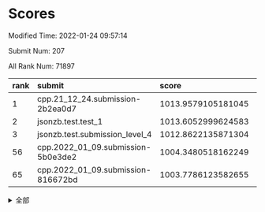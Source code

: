 # Scores

Modified Time: 2022-01-24 09:57:14

Submit Num: 207

All Rank Num: 71897

| rank |               submit               |       score        |       sigma        | pk_num |
| :--- | :--------------------------------- | :----------------- | :----------------- | :----- |
| 1    | cpp.21_12_24.submission-2b2ea0d7   | 1013.9579105181045 | 0.8144079189227905 | 1382   |
| 2    | jsonzb.test.test_1                 | 1013.6052999624583 | 0.8283504628705742 | 1388   |
| 3    | jsonzb.test.submission_level_4     | 1012.8622135871304 | 0.82349093122162   | 1388   |
| 56   | cpp.2022_01_09.submission-5b0e3de2 | 1004.3480518162249 | 0.7195305311144847 | 1393   |
| 65   | cpp.2022_01_09.submission-816672bd | 1003.7786123582655 | 0.7066516580877791 | 1391   |


<details>
<summary>全部</summary>

| rank |                 submit                 |       score        |       sigma        | pk_num |
| :--- | :------------------------------------- | :----------------- | :----------------- | :----- |
| 1    | cpp.21_12_24.submission-2b2ea0d7       | 1013.9579105181045 | 0.8144079189227905 | 1382   |
| 2    | jsonzb.test.test_1                     | 1013.6052999624583 | 0.8283504628705742 | 1388   |
| 3    | jsonzb.test.submission_level_4         | 1012.8622135871304 | 0.82349093122162   | 1388   |
| 4    | gobigger.level_3.submission_level_3_26 | 1012.3203213801469 | 0.7948462963163666 | 1389   |
| 5    | gobigger.level_3.submission_level_3_38 | 1011.3712671919512 | 0.8014576655795975 | 1389   |
| 6    | gobigger.level_3.submission_level_3_6  | 1011.2849543452602 | 0.7652567746217993 | 1394   |
| 7    | gobigger.level_3.submission_level_3_27 | 1011.1803562625773 | 0.7787505224169782 | 1390   |
| 8    | gobigger.level_3.submission_level_3_13 | 1010.9244707447499 | 0.7544479798855651 | 1395   |
| 9    | gobigger.level_3.submission_level_3_41 | 1010.8314455419974 | 0.7727081472715943 | 1387   |
| 10   | gobigger.level_3.submission_level_3_1  | 1010.7674921167977 | 0.7541902399841364 | 1385   |
| 11   | gobigger.level_3.submission_level_3_7  | 1010.6956550062266 | 0.7835922538611695 | 1390   |
| 12   | gobigger.level_3.submission_level_3_0  | 1010.6619669924505 | 0.7548329381472026 | 1390   |
| 13   | gobigger.level_3.submission_level_3_17 | 1010.6394265394233 | 0.7684014747950949 | 1395   |
| 14   | gobigger.level_3.submission_level_3_31 | 1010.6132135787541 | 0.7514732051128491 | 1393   |
| 15   | gobigger.level_3.submission_level_3_21 | 1010.5984354390698 | 0.7716295800715289 | 1389   |
| 16   | gobigger.level_3.submission_level_3_30 | 1010.4980175599202 | 0.7758509341546718 | 1388   |
| 17   | gobigger.level_3.submission_level_3_49 | 1010.4702121959673 | 0.7761136064224792 | 1382   |
| 18   | gobigger.level_3.submission_level_3_45 | 1010.4194391473067 | 0.7784490387251188 | 1389   |
| 19   | gobigger.level_3.submission_level_3_28 | 1010.2819974886148 | 0.7495846818729248 | 1390   |
| 20   | gobigger.level_3.submission_level_3_40 | 1010.2318314551733 | 0.7773367450266766 | 1396   |
| 21   | gobigger.level_3.submission_level_3_8  | 1010.2195142743882 | 0.7746086917214846 | 1389   |
| 22   | gobigger.level_3.submission_level_3_39 | 1010.1813635112356 | 0.7623449936292312 | 1387   |
| 23   | gobigger.level_3.submission_level_3_10 | 1010.1558578895933 | 0.7639620891920086 | 1387   |
| 24   | gobigger.level_3.submission_level_3_15 | 1010.0504249758819 | 0.7706830353197597 | 1386   |
| 25   | gobigger.level_3.submission_level_3_16 | 1010.0049832006755 | 0.7694109348693724 | 1385   |
| 26   | gobigger.level_3.submission_level_3_5  | 1009.9965192125059 | 0.759238843859723  | 1388   |
| 27   | gobigger.level_3.submission_level_3_37 | 1009.9830690192613 | 0.7737442265647912 | 1390   |
| 28   | gobigger.level_3.submission_level_3_3  | 1009.875326064852  | 0.763130380420962  | 1390   |
| 29   | gobigger.level_3.submission_level_3_23 | 1009.8330256714218 | 0.7531968293343244 | 1390   |
| 30   | gobigger.level_3.submission_level_3_14 | 1009.8115869770304 | 0.7493035505990964 | 1386   |
| 31   | gobigger.level_3.submission_level_3_36 | 1009.7678245852474 | 0.7529414831229767 | 1389   |
| 32   | gobigger.level_3.submission_level_3_46 | 1009.6961741640805 | 0.7494196269888198 | 1387   |
| 33   | gobigger.level_3.submission_level_3_33 | 1009.69602506655   | 0.7552742341707644 | 1389   |
| 34   | gobigger.level_3.submission_level_3_12 | 1009.6913326099435 | 0.7616944598775903 | 1387   |
| 35   | gobigger.level_3.submission_level_3_20 | 1009.6683460798307 | 0.7603644376968131 | 1385   |
| 36   | gobigger.level_3.submission_level_3_11 | 1009.5798538131712 | 0.760728085527594  | 1385   |
| 37   | gobigger.level_3.submission_level_3_2  | 1009.4565951639937 | 0.7590321160921454 | 1389   |
| 38   | gobigger.level_3.submission_level_3_48 | 1009.3910104538685 | 0.7612504749042556 | 1389   |
| 39   | gobigger.level_3.submission_level_3_25 | 1009.3236351644224 | 0.7366269806176217 | 1388   |
| 40   | gobigger.level_3.submission_level_3_4  | 1009.2123930652158 | 0.7552002235734182 | 1389   |
| 41   | gobigger.level_3.submission_level_3_42 | 1009.2016422786971 | 0.7566037629636819 | 1398   |
| 42   | gobigger.level_3.submission_level_3_34 | 1009.1637586961799 | 0.7556402647294128 | 1388   |
| 43   | gobigger.level_3.submission_level_3_9  | 1009.141206594674  | 0.7354669405155652 | 1386   |
| 44   | gobigger.level_3.submission_level_3_44 | 1008.9460450280231 | 0.7355438879218957 | 1387   |
| 45   | gobigger.level_3.submission_level_3_29 | 1008.858160751032  | 0.7406229156463036 | 1390   |
| 46   | gobigger.level_3.submission_level_3_32 | 1008.8248179185389 | 0.7600492029060388 | 1390   |
| 47   | gobigger.level_3.submission_level_3_24 | 1008.7845895429455 | 0.7367791377418254 | 1391   |
| 48   | gobigger.level_3.submission_level_3_47 | 1008.7754371542692 | 0.7514635020776329 | 1393   |
| 49   | gobigger.level_3.submission_level_3_19 | 1008.7650191860967 | 0.7390560068053691 | 1393   |
| 50   | gobigger.level_3.submission_level_3_18 | 1008.6937672712165 | 0.7385751478513157 | 1391   |
| 51   | gobigger.level_3.submission_level_3_35 | 1008.6407571737177 | 0.7779693264493674 | 1383   |
| 52   | gobigger.level_3.submission_level_3_22 | 1008.5313259158331 | 0.7528202852756488 | 1388   |
| 53   | gobigger.level_3.submission_level_3_43 | 1008.1551501345075 | 0.7246975559056816 | 1389   |
| 54   | gobigger.level_1.submission_level_1_1  | 1005.2829577960285 | 0.7366711399627612 | 1393   |
| 55   | gobigger.level_1.submission_level_1_35 | 1004.6297509091122 | 0.7202882873755936 | 1390   |
| 56   | cpp.2022_01_09.submission-5b0e3de2     | 1004.3480518162249 | 0.7195305311144847 | 1393   |
| 57   | gobigger.level_1.submission_level_1_34 | 1004.3238683263075 | 0.727274554712481  | 1387   |
| 58   | gobigger.level_1.submission_level_1_21 | 1004.1529347235844 | 0.7208961481295597 | 1389   |
| 59   | gobigger.level_1.submission_level_1_41 | 1004.1412644584132 | 0.7203534866952671 | 1389   |
| 60   | gobigger.level_1.submission_level_1_7  | 1004.0993568587613 | 0.7261568824810238 | 1386   |
| 61   | gobigger.level_1.submission_level_1_0  | 1003.9657705490604 | 0.7098800477842508 | 1392   |
| 62   | gobigger.level_1.submission_level_1_32 | 1003.8338752515838 | 0.7173931584573336 | 1387   |
| 63   | gobigger.level_1.submission_level_1_27 | 1003.8286637939864 | 0.726891370359568  | 1385   |
| 64   | gobigger.level_1.submission_level_1_11 | 1003.7887185739679 | 0.7202081356891982 | 1387   |
| 65   | cpp.2022_01_09.submission-816672bd     | 1003.7786123582655 | 0.7066516580877791 | 1391   |
| 66   | gobigger.level_1.submission_level_1_28 | 1003.7543939099077 | 0.7144060192327667 | 1395   |
| 67   | gobigger.level_1.submission_level_1_6  | 1003.6800236528633 | 0.7190870467259918 | 1386   |
| 68   | gobigger.level_1.submission_level_1_5  | 1003.6589331898398 | 0.716248240756077  | 1391   |
| 69   | gobigger.level_1.submission_level_1_42 | 1003.6431554707713 | 0.7181445988364352 | 1389   |
| 70   | gobigger.level_1.submission_level_1_26 | 1003.6141303140165 | 0.7202768478971157 | 1389   |
| 71   | gobigger.level_1.submission_level_1_38 | 1003.5711032486163 | 0.7093057389720984 | 1391   |
| 72   | gobigger.level_1.submission_level_1_40 | 1003.5167753940794 | 0.7263414415696036 | 1383   |
| 73   | gobigger.level_1.submission_level_1_45 | 1003.5025013827533 | 0.7116535358224604 | 1389   |
| 74   | gobigger.level_1.submission_level_1_31 | 1003.4990081677781 | 0.7122536484025017 | 1392   |
| 75   | gobigger.level_1.submission_level_1_16 | 1003.4666541168675 | 0.7226794904938941 | 1392   |
| 76   | gobigger.level_1.submission_level_1_49 | 1003.4063676766045 | 0.7275976292556852 | 1387   |
| 77   | gobigger.level_1.submission_level_1_17 | 1003.3494535214052 | 0.7184992827327176 | 1383   |
| 78   | gobigger.level_1.submission_level_1_37 | 1003.319694331994  | 0.7198088229691293 | 1392   |
| 79   | gobigger.level_1.submission_level_1_39 | 1003.3140693652407 | 0.7181637249539837 | 1389   |
| 80   | gobigger.level_1.submission_level_1_25 | 1003.2459236329539 | 0.7170072308575901 | 1392   |
| 81   | gobigger.level_1.submission_level_1_9  | 1003.2133352909451 | 0.7055076025999477 | 1391   |
| 82   | gobigger.level_1.submission_level_1_22 | 1003.1973403864711 | 0.7107886748104978 | 1394   |
| 83   | gobigger.level_1.submission_level_1_15 | 1003.1849255362607 | 0.7134839756162609 | 1392   |
| 84   | gobigger.level_1.submission_level_1_8  | 1003.1806519571038 | 0.7150733084813174 | 1387   |
| 85   | gobigger.level_1.submission_level_1_4  | 1003.1389356106647 | 0.7048548081376892 | 1396   |
| 86   | gobigger.level_1.submission_level_1_20 | 1003.129578304686  | 0.7048926899448219 | 1389   |
| 87   | gobigger.level_1.submission_level_1_33 | 1003.0435618478921 | 0.7128007707626908 | 1392   |
| 88   | gobigger.level_1.submission_level_1_2  | 1003.0046530453945 | 0.7132386198572499 | 1397   |
| 89   | gobigger.level_1.submission_level_1_30 | 1002.9781501034284 | 0.7160671496679049 | 1390   |
| 90   | gobigger.level_1.submission_level_1_48 | 1002.9341999009482 | 0.7095718765339163 | 1386   |
| 91   | gobigger.level_1.submission_level_1_10 | 1002.9174187453567 | 0.7200396189019658 | 1391   |
| 92   | gobigger.level_1.submission_level_1_18 | 1002.9007207594483 | 0.7192050115059314 | 1390   |
| 93   | gobigger.level_1.submission_level_1_23 | 1002.8451598151216 | 0.7077774178547755 | 1391   |
| 94   | gobigger.level_1.submission_level_1_3  | 1002.7662523880778 | 0.7232356113970484 | 1388   |
| 95   | gobigger.level_1.submission_level_1_36 | 1002.7059333579248 | 0.7145601973035879 | 1390   |
| 96   | gobigger.level_1.submission_level_1_44 | 1002.6465645230388 | 0.7111465267319885 | 1394   |
| 97   | gobigger.level_1.submission_level_1_13 | 1002.5847235458682 | 0.7141485214874911 | 1392   |
| 98   | gobigger.level_1.submission_level_1_12 | 1002.4873386588631 | 0.708610594648639  | 1390   |
| 99   | gobigger.level_1.submission_level_1_29 | 1002.4125769418104 | 0.715051193618817  | 1386   |
| 100  | gobigger.level_1.submission_level_1_46 | 1002.4074102489162 | 0.7151156414576311 | 1386   |
| 101  | gobigger.level_1.submission_level_1_19 | 1002.2577928154359 | 0.7099752258324817 | 1385   |
| 102  | gobigger.level_1.submission_level_1_24 | 1002.1842345043541 | 0.7101994455257891 | 1392   |
| 103  | gobigger.level_1.submission_level_1_14 | 1002.0366047655207 | 0.7259018938460485 | 1390   |
| 104  | gobigger.level_1.submission_level_1_43 | 1001.7380546541038 | 0.718654307516861  | 1393   |
| 105  | gobigger.level_1.submission_level_1_47 | 1001.4756100935862 | 0.7140432685424755 | 1394   |
| 106  | gobigger.random.submission_random_41   | 997.9534622197565  | 0.6991797939617795 | 1388   |
| 107  | gobigger.random.submission_random_18   | 997.1030439164383  | 0.7124529987612838 | 1390   |
| 108  | gobigger.random.submission_random_16   | 996.9023758044777  | 0.7037778822544847 | 1392   |
| 109  | gobigger.random.submission_random_28   | 996.8136111475983  | 0.7119113823571536 | 1389   |
| 110  | gobigger.random.submission_random_8    | 996.6251363345186  | 0.7005488628966946 | 1387   |
| 111  | gobigger.random.submission_random_44   | 996.4727002886498  | 0.7105862652283298 | 1390   |
| 112  | gobigger.random.submission_random_26   | 996.4406650572782  | 0.6999160637052888 | 1390   |
| 113  | gobigger.random.submission_random_17   | 996.4318075259115  | 0.7106452323616043 | 1386   |
| 114  | gobigger.random.submission_random_36   | 996.3964957346634  | 0.7131213949492561 | 1393   |
| 115  | gobigger.random.submission_random_4    | 996.389821344816   | 0.7037397730704189 | 1385   |
| 116  | gobigger.random.submission_random_20   | 996.3581282412969  | 0.7190389735486553 | 1387   |
| 117  | gobigger.random.submission_random_24   | 996.355582063959   | 0.7062725450179611 | 1388   |
| 118  | gobigger.random.submission_random_14   | 996.2796717037816  | 0.719539548539687  | 1389   |
| 119  | gobigger.random.submission_random_25   | 996.2765701896399  | 0.7209266994275976 | 1389   |
| 120  | gobigger.random.submission_random_45   | 996.2615866451255  | 0.7254197135583322 | 1390   |
| 121  | gobigger.random.submission_random_13   | 996.2273671266879  | 0.7131379819677426 | 1389   |
| 122  | gobigger.random.submission_random_1    | 996.1235661595045  | 0.7139991926391402 | 1393   |
| 123  | gobigger.random.submission_random_42   | 996.0515838909666  | 0.7101019941521312 | 1386   |
| 124  | gobigger.random.submission_random_23   | 996.0373688797214  | 0.7189809645752863 | 1389   |
| 125  | gobigger.random.submission_random_27   | 995.9856277495301  | 0.7129372906122796 | 1389   |
| 126  | gobigger.random.submission_random_48   | 995.954599645567   | 0.726651845789041  | 1390   |
| 127  | gobigger.random.submission_random_9    | 995.938763311922   | 0.7193324515682186 | 1389   |
| 128  | gobigger.random.submission_random_33   | 995.8711304447236  | 0.7221768902803765 | 1387   |
| 129  | gobigger.random.submission_random_22   | 995.7954524157323  | 0.716648694717519  | 1386   |
| 130  | gobigger.random.submission_random_32   | 995.7520310690438  | 0.726679292526881  | 1390   |
| 131  | gobigger.random.submission_random_5    | 995.7232741376507  | 0.7043091874177718 | 1389   |
| 132  | gobigger.random.submission_random_31   | 995.7024124420803  | 0.7060764643457845 | 1382   |
| 133  | gobigger.random.submission_random_2    | 995.6133293542659  | 0.7106472892869197 | 1391   |
| 134  | gobigger.random.submission_random_47   | 995.5970330339438  | 0.7011674112297371 | 1389   |
| 135  | gobigger.random.submission_random_15   | 995.5598140271255  | 0.6973542271189141 | 1392   |
| 136  | gobigger.random.submission_random_0    | 995.5438688578001  | 0.7073134547146047 | 1388   |
| 137  | gobigger.random.submission_random_21   | 995.5218504957346  | 0.7029835707172714 | 1391   |
| 138  | gobigger.random.submission_random_11   | 995.5136725128264  | 0.7170856941567096 | 1389   |
| 139  | gobigger.random.submission_random_10   | 995.464684004655   | 0.7054832817755047 | 1391   |
| 140  | gobigger.random.submission_random_34   | 995.4112833558019  | 0.6999266944784349 | 1390   |
| 141  | gobigger.random.submission_random_39   | 995.3359313700338  | 0.707502163350266  | 1389   |
| 142  | gobigger.random.submission_random_7    | 995.2954372227497  | 0.7143894218821806 | 1394   |
| 143  | gobigger.random.submission_random_49   | 995.2554492672689  | 0.7137702523875249 | 1389   |
| 144  | gobigger.random.submission_random_38   | 995.2315483249968  | 0.7134582741843261 | 1385   |
| 145  | gobigger.random.submission_random_37   | 995.1641947817897  | 0.7105608878738942 | 1388   |
| 146  | gobigger.random.submission_random_40   | 995.1465230735935  | 0.7256229770586591 | 1392   |
| 147  | gobigger.random.submission_random_29   | 995.125626140868   | 0.7001121992716959 | 1393   |
| 148  | gobigger.random.submission_random_30   | 995.0509411552733  | 0.7242557175826168 | 1384   |
| 149  | gobigger.random.submission_random_46   | 994.9508439578589  | 0.7336385188261284 | 1393   |
| 150  | gobigger.random.submission_random_6    | 994.8514723249795  | 0.7124476099125183 | 1383   |
| 151  | gobigger.random.submission_random_3    | 994.8122665282689  | 0.7104370266940745 | 1390   |
| 152  | gobigger.random.submission_random_43   | 994.78087651665    | 0.7007275527855854 | 1390   |
| 153  | gobigger.random.submission_random_12   | 994.4962020985578  | 0.6948531810156412 | 1387   |
| 154  | gobigger.level_2.submission_level_2_48 | 994.4675181224625  | 0.7135646044409114 | 1391   |
| 155  | gobigger.random.submission_random_19   | 994.4294259740259  | 0.7202831839311512 | 1385   |
| 156  | gobigger.level_2.submission_level_2_45 | 994.051698698059   | 0.7510578737092809 | 1386   |
| 157  | gobigger.level_2.submission_level_2_4  | 993.5067897492576  | 0.739445636339534  | 1395   |
| 158  | gobigger.random.submission_random_35   | 993.4663590990699  | 0.7175534099094997 | 1389   |
| 159  | gobigger.level_2.submission_level_2_13 | 993.4634222534874  | 0.7128277711757539 | 1390   |
| 160  | gobigger.level_2.submission_level_2_23 | 993.4312119496453  | 0.7268399047767807 | 1385   |
| 161  | gobigger.level_2.submission_level_2_14 | 993.3764875222162  | 0.7284661581230233 | 1390   |
| 162  | gobigger.level_2.submission_level_2_25 | 993.3751413292646  | 0.7279083243474107 | 1390   |
| 163  | gobigger.level_2.submission_level_2_19 | 993.3569645267787  | 0.7515494454257394 | 1392   |
| 164  | gobigger.level_2.submission_level_2_9  | 993.2474161986939  | 0.7411934848697356 | 1383   |
| 165  | gobigger.level_2.submission_level_2_12 | 993.1378436990498  | 0.7309792553033481 | 1390   |
| 166  | gobigger.level_2.submission_level_2_7  | 992.8374287515528  | 0.7337342228714233 | 1390   |
| 167  | gobigger.level_2.submission_level_2_36 | 992.8215710202957  | 0.761807546110157  | 1393   |
| 168  | gobigger.level_2.submission_level_2_38 | 992.7755706710884  | 0.7402467535394279 | 1389   |
| 169  | gobigger.level_2.submission_level_2_49 | 992.7553618563479  | 0.7410268481713903 | 1388   |
| 170  | gobigger.level_2.submission_level_2_10 | 992.6268416832602  | 0.7280615952501387 | 1395   |
| 171  | gobigger.level_2.submission_level_2_1  | 992.6036546368617  | 0.7491228848733517 | 1391   |
| 172  | gobigger.level_2.submission_level_2_24 | 992.5711156691536  | 0.7545834972042137 | 1390   |
| 173  | gobigger.level_2.submission_level_2_28 | 992.5292249986278  | 0.7479821694037487 | 1385   |
| 174  | gobigger.level_2.submission_level_2_8  | 992.4835634336766  | 0.7506924141288009 | 1388   |
| 175  | gobigger.level_2.submission_level_2_17 | 992.4242352645099  | 0.7465065159448587 | 1387   |
| 176  | gobigger.level_2.submission_level_2_3  | 992.2870645735251  | 0.7468711743571197 | 1385   |
| 177  | gobigger.level_2.submission_level_2_44 | 992.2758699658499  | 0.7337759471168611 | 1389   |
| 178  | gobigger.level_2.submission_level_2_15 | 992.2661090660025  | 0.7648526829631634 | 1389   |
| 179  | gobigger.level_2.submission_level_2_21 | 992.1365209172711  | 0.7557856699441735 | 1392   |
| 180  | gobigger.level_2.submission_level_2_47 | 992.1101221299484  | 0.7445443338639673 | 1387   |
| 181  | gobigger.level_2.submission_level_2_0  | 992.080772800164   | 0.7504472405813596 | 1385   |
| 182  | gobigger.level_2.submission_level_2_40 | 992.0545783353622  | 0.7409200335114305 | 1394   |
| 183  | gobigger.level_2.submission_level_2_5  | 992.0143362074107  | 0.7559681993259278 | 1388   |
| 184  | gobigger.level_2.submission_level_2_18 | 992.008284154389   | 0.7480846523420012 | 1387   |
| 185  | gobigger.level_2.submission_level_2_42 | 992.0006320949691  | 0.749089218287277  | 1395   |
| 186  | gobigger.level_2.submission_level_2_30 | 991.9633078257474  | 0.7348999984171838 | 1389   |
| 187  | gobigger.level_2.submission_level_2_22 | 991.8472353548414  | 0.7263231091889034 | 1390   |
| 188  | gobigger.level_2.submission_level_2_31 | 991.8237658984362  | 0.7385566374240087 | 1389   |
| 189  | gobigger.level_2.submission_level_2_35 | 991.7880760538301  | 0.7488792876963286 | 1388   |
| 190  | gobigger.level_2.submission_level_2_29 | 991.7839991528369  | 0.7585738662627186 | 1394   |
| 191  | gobigger.level_2.submission_level_2_39 | 991.6700565017813  | 0.7548751492176589 | 1387   |
| 192  | gobigger.level_2.submission_level_2_6  | 991.6687010384936  | 0.7612985565726539 | 1393   |
| 193  | gobigger.level_2.submission_level_2_20 | 991.6518670509287  | 0.7378429847668254 | 1393   |
| 194  | gobigger.level_2.submission_level_2_16 | 991.6373828262015  | 0.74243587102642   | 1391   |
| 195  | gobigger.level_2.submission_level_2_32 | 991.3394681897255  | 0.7542830440621332 | 1395   |
| 196  | gobigger.level_2.submission_level_2_46 | 991.148857777135   | 0.7498990454612868 | 1388   |
| 197  | gobigger.level_2.submission_level_2_41 | 991.1153090975116  | 0.7404379604275367 | 1391   |
| 198  | gobigger.level_2.submission_level_2_43 | 991.0433826493895  | 0.758793423604378  | 1390   |
| 199  | gobigger.level_2.submission_level_2_2  | 991.0048916332273  | 0.7506803956002891 | 1392   |
| 200  | gobigger.level_2.submission_level_2_33 | 990.9294780596252  | 0.7465390849925044 | 1392   |
| 201  | gobigger.level_2.submission_level_2_34 | 990.7984746837924  | 0.7546189708726536 | 1384   |
| 202  | gobigger.level_2.submission_level_2_27 | 990.7611111378818  | 0.7311333849449504 | 1390   |
| 203  | gobigger.level_2.submission_level_2_26 | 990.6789978678548  | 0.7702556757841224 | 1389   |
| 204  | gobigger.level_2.submission_level_2_11 | 990.6422699837952  | 0.7689908230818213 | 1391   |
| 205  | gobigger.level_2.submission_level_2_37 | 990.3470669682931  | 0.7585077998046216 | 1388   |
| 206  | gobigger.none.submission_none_1        | 977.3088213500757  | 1.2951923120101003 | 1389   |
| 207  | gobigger.none.submission_none_0        | 974.6092748591824  | 1.6024440481005293 | 1389   |

</details>